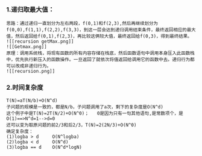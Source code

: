 ### 1.递归取最大值：
	思路：通过递归一直划分为左右两段，f(0,1)和f(2,3),然后再继续划分为f(0,0),f(1,1),f(2,2),f(3,3)，到这一层会达到递归调用结束条件，最终返回相应的最大值，然后返回给f(0,1),f(2,3)，再比较这俩较大值，最终返回给f(0,3)，得到最终结果。
	![[recursion getMax.png]] 
	![[Getmax.png]]
	原理：调用系统栈，将现有函数的所有内容存储在栈底，然后函数语句中调用本身压入此函数栈中，优先执行新压入的函数操作。一旦返回了就依次将值返回给调用它的函数中去。递归行为都可以改成非递归行为。
	![[recursion.png]]
### 2.时间复杂度
	T(N)=aT(N/b)+O(N^d)     
	子问题的规模是一致的，都是N/b，子问题调用了a次，剩下的复杂度是O(N^d)       
	这个例子中是T(N)=2T(N/2)+O(N^0)；   0是因为只有一句其他语句,是常数项个，是O(1)==>N^d=1-->d=0
	还可以变为取原问题的前2/3和后2/3，T(N)=2(2N/3)+O(N^0)
	确定复杂度：
	(1)logba > d     O(N^logba)
	(2)logba < d     O(N^d)
	(3)logba == d    O(N^d*logN)